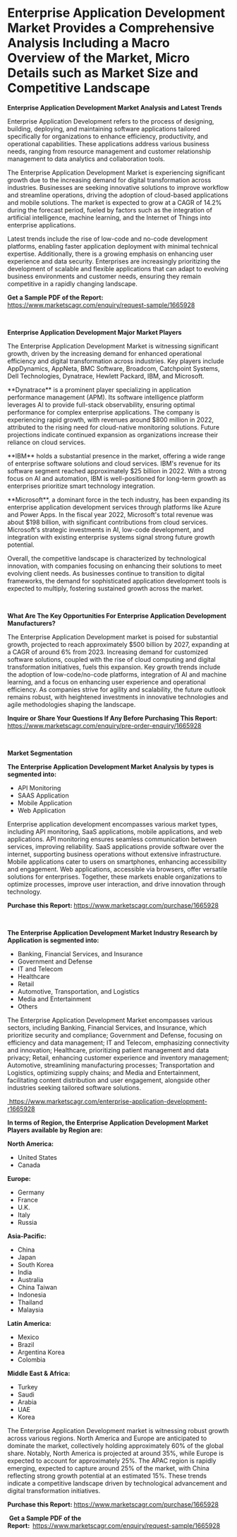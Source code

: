 <p><h1>Enterprise Application Development Market Provides a Comprehensive Analysis Including a Macro Overview of the Market, Micro Details such as Market Size and Competitive Landscape</h1></p><p><strong>Enterprise Application Development Market Analysis and Latest Trends</strong></p>
<p><p>Enterprise Application Development refers to the process of designing, building, deploying, and maintaining software applications tailored specifically for organizations to enhance efficiency, productivity, and operational capabilities. These applications address various business needs, ranging from resource management and customer relationship management to data analytics and collaboration tools.</p><p>The Enterprise Application Development Market is experiencing significant growth due to the increasing demand for digital transformation across industries. Businesses are seeking innovative solutions to improve workflow and streamline operations, driving the adoption of cloud-based applications and mobile solutions. The market is expected to grow at a CAGR of 14.2% during the forecast period, fueled by factors such as the integration of artificial intelligence, machine learning, and the Internet of Things into enterprise applications.</p><p>Latest trends include the rise of low-code and no-code development platforms, enabling faster application deployment with minimal technical expertise. Additionally, there is a growing emphasis on enhancing user experience and data security. Enterprises are increasingly prioritizing the development of scalable and flexible applications that can adapt to evolving business environments and customer needs, ensuring they remain competitive in a rapidly changing landscape.</p></p>
<p><strong>Get a Sample PDF of the Report:&nbsp;</strong> <a href="https://www.marketscagr.com/enquiry/request-sample/1665928?utm_campaign=3585&utm_medium=2&utm_source=Github&utm_content=ia&utm_term=20042025&utm_id=enterprise-application-development">https://www.marketscagr.com/enquiry/request-sample/1665928</a></p>
<p>&nbsp;</p>
<p><strong>Enterprise Application Development Major Market Players</strong></p>
<p><p>The Enterprise Application Development Market is witnessing significant growth, driven by the increasing demand for enhanced operational efficiency and digital transformation across industries. Key players include AppDynamics, AppNeta, BMC Software, Broadcom, Catchpoint Systems, Dell Technologies, Dynatrace, Hewlett Packard, IBM, and Microsoft.</p><p>**Dynatrace** is a prominent player specializing in application performance management (APM). Its software intelligence platform leverages AI to provide full-stack observability, ensuring optimal performance for complex enterprise applications. The company is experiencing rapid growth, with revenues around $800 million in 2022, attributed to the rising need for cloud-native monitoring solutions. Future projections indicate continued expansion as organizations increase their reliance on cloud services.</p><p>**IBM** holds a substantial presence in the market, offering a wide range of enterprise software solutions and cloud services. IBM's revenue for its software segment reached approximately $25 billion in 2022. With a strong focus on AI and automation, IBM is well-positioned for long-term growth as enterprises prioritize smart technology integration.</p><p>**Microsoft**, a dominant force in the tech industry, has been expanding its enterprise application development services through platforms like Azure and Power Apps. In the fiscal year 2022, Microsoft's total revenue was about $198 billion, with significant contributions from cloud services. Microsoft's strategic investments in AI, low-code development, and integration with existing enterprise systems signal strong future growth potential.</p><p>Overall, the competitive landscape is characterized by technological innovation, with companies focusing on enhancing their solutions to meet evolving client needs. As businesses continue to transition to digital frameworks, the demand for sophisticated application development tools is expected to multiply, fostering sustained growth across the market.</p></p>
<p>&nbsp;</p>
<p><strong>What Are The Key Opportunities For Enterprise Application Development Manufacturers?</strong></p>
<p><p>The Enterprise Application Development market is poised for substantial growth, projected to reach approximately $500 billion by 2027, expanding at a CAGR of around 6% from 2023. Increasing demand for customized software solutions, coupled with the rise of cloud computing and digital transformation initiatives, fuels this expansion. Key growth trends include the adoption of low-code/no-code platforms, integration of AI and machine learning, and a focus on enhancing user experience and operational efficiency. As companies strive for agility and scalability, the future outlook remains robust, with heightened investments in innovative technologies and agile methodologies shaping the landscape.</p></p>
<p><strong>Inquire or Share Your Questions If Any Before Purchasing This Report:</strong> <a href="https://www.marketscagr.com/enquiry/pre-order-enquiry/1665928?utm_campaign=3585&utm_medium=2&utm_source=Github&utm_content=ia&utm_term=20042025&utm_id=enterprise-application-development">https://www.marketscagr.com/enquiry/pre-order-enquiry/1665928</a></p>
<p>&nbsp;</p>
<p><strong>Market Segmentation</strong></p>
<p><strong>The Enterprise Application Development Market Analysis by types is segmented into:</strong></p>
<p><ul><li>API Monitoring</li><li>SAAS Application</li><li>Mobile Application</li><li>Web Application</li></ul></p>
<p><p>Enterprise application development encompasses various market types, including API monitoring, SaaS applications, mobile applications, and web applications. API monitoring ensures seamless communication between services, improving reliability. SaaS applications provide software over the internet, supporting business operations without extensive infrastructure. Mobile applications cater to users on smartphones, enhancing accessibility and engagement. Web applications, accessible via browsers, offer versatile solutions for enterprises. Together, these markets enable organizations to optimize processes, improve user interaction, and drive innovation through technology.</p></p>
<p><strong>Purchase this Report:&nbsp;</strong><a href="https://www.marketscagr.com/purchase/1665928?utm_campaign=3585&utm_medium=2&utm_source=Github&utm_content=ia&utm_term=20042025&utm_id=enterprise-application-development">https://www.marketscagr.com/purchase/1665928</a></p>
<p>&nbsp;</p>
<p><strong>The Enterprise Application Development Market Industry Research by Application is segmented into:</strong></p>
<p><ul><li>Banking, Financial Services, and Insurance</li><li>Government and Defense</li><li>IT and Telecom</li><li>Healthcare</li><li>Retail</li><li>Automotive, Transportation, and Logistics</li><li>Media and Entertainment</li><li>Others</li></ul></p>
<p><p>The Enterprise Application Development Market encompasses various sectors, including Banking, Financial Services, and Insurance, which prioritize security and compliance; Government and Defense, focusing on efficiency and data management; IT and Telecom, emphasizing connectivity and innovation; Healthcare, prioritizing patient management and data privacy; Retail, enhancing customer experience and inventory management; Automotive, streamlining manufacturing processes; Transportation and Logistics, optimizing supply chains; and Media and Entertainment, facilitating content distribution and user engagement, alongside other industries seeking tailored software solutions.</p></p>
<p><a href="https://www.marketscagr.com/enterprise-application-development-r1665928?utm_campaign=3585&utm_medium=2&utm_source=Github&utm_content=ia&utm_term=20042025&utm_id=enterprise-application-development">&nbsp;https://www.marketscagr.com/enterprise-application-development-r1665928</a></p>
<p><strong>In terms of Region, the Enterprise Application Development Market Players available by Region are:</strong></p>
<p>
    <p> <strong> North America: </strong>
        <ul>
            <li>United States</li>
            <li>Canada</li>
        </ul>
        </p> 
    <p> <strong> Europe: </strong>
        <ul>
            <li>Germany</li>
            <li>France</li>
            <li>U.K.</li>
            <li>Italy</li>
            <li>Russia</li>
        </ul>
        </p> 
    <p> <strong> Asia-Pacific: </strong>
        <ul>
            <li>China</li>
            <li>Japan</li>
            <li>South Korea</li>
            <li>India</li>
            <li>Australia</li>
            <li>China Taiwan</li>
            <li>Indonesia</li>
            <li>Thailand</li>
            <li>Malaysia</li>
        </ul>
        </p> 
    <p> <strong> Latin America: </strong>
        <ul>
            <li>Mexico</li>
            <li>Brazil</li>
            <li>Argentina Korea</li>
            <li>Colombia</li>
        </ul>
        </p> 
    <p> <strong> Middle East & Africa: </strong>
        <ul>
            <li>Turkey</li>
            <li>Saudi</li>
            <li>Arabia</li>
            <li>UAE</li>
            <li>Korea</li>
        </ul>
    </p>
    </p>
<p><p>The Enterprise Application Development market is witnessing robust growth across various regions. North America and Europe are anticipated to dominate the market, collectively holding approximately 60% of the global share. Notably, North America is projected at around 35%, while Europe is expected to account for approximately 25%. The APAC region is rapidly emerging, expected to capture around 25% of the market, with China reflecting strong growth potential at an estimated 15%. These trends indicate a competitive landscape driven by technological advancement and digital transformation initiatives.</p></p>
<p><strong>Purchase this Report: </strong><a href="https://www.marketscagr.com/purchase/1665928?utm_campaign=3585&utm_medium=2&utm_source=Github&utm_content=ia&utm_term=20042025&utm_id=enterprise-application-development">https://www.marketscagr.com/purchase/1665928</a></p>
<p>&nbsp;<strong>Get a Sample PDF of the Report:&nbsp;&nbsp;</strong><a href="https://www.marketscagr.com/enquiry/request-sample/1665928?utm_campaign=3585&utm_medium=2&utm_source=Github&utm_content=ia&utm_term=20042025&utm_id=enterprise-application-development">https://www.marketscagr.com/enquiry/request-sample/1665928</a></p>
<p><strong></strong></p>
<p><p></p><p></p><p></p></p>